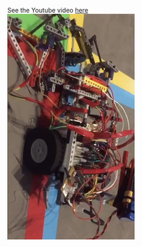 See the Youtube video [here](https://youtu.be/I2xPV98TzHs) \
<img src="bot.jpg" height="510" width="288" data-rotate="90">
